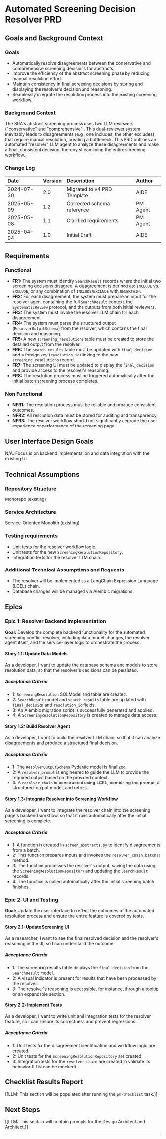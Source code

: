 # Automated Screening Decision Resolver PRD

## Goals and Background Context

### Goals

- Automatically resolve disagreements between the conservative and comprehensive screening decisions for abstracts.
- Improve the efficiency of the abstract screening phase by reducing manual resolution effort.
- Maintain consistency in final screening decisions by storing and displaying the resolver's decision and reasoning.
- Seamlessly integrate the resolution process into the existing screening workflow.

### Background Context

The SRA's abstract screening process uses two LLM reviewers ("conservative" and "comprehensive"). This dual-reviewer system inevitably leads to disagreements (e.g., one includes, the other excludes) that require manual resolution, creating a bottleneck. This PRD outlines an automated "resolver" LLM agent to analyze these disagreements and make a final, consistent decision, thereby streamlining the entire screening workflow.

### Change Log

| Date       | Version | Description                   | Author |
| :--------- | :------ | :---------------------------- | :----- |
| 2024-07-30 | 2.0     | Migrated to v4 PRD Template   | AIDE   |
| 2025-05-09 | 1.2     | Corrected schema reference    | PM Agent |
| 2025-05-08 | 1.1     | Clarified requirements        | PM Agent |
| 2025-04-04 | 1.0     | Initial Draft                 | AIDE   |

## Requirements

### Functional

- **FR1:** The system must identify `SearchResult` records where the initial two screening decisions disagree. A disagreement is defined as: `INCLUDE` vs. `EXCLUDE`, or any combination of `INCLUDE`/`EXCLUDE` with `UNCERTAIN`.
- **FR2:** For each disagreement, the system must prepare an input for the resolver agent containing the full `SearchResult` context, the `SystematicReview` protocol, and the outputs from both initial reviewers.
- **FR3:** The system must invoke the resolver LLM chain for each disagreement.
- **FR4:** The system must parse the structured output (`ResolverOutputSchema`) from the resolver, which contains the final decision and reasoning.
- **FR5:** A new `screening_resolutions` table must be created to store the detailed output from the resolver.
- **FR6:** The `search_results` table must be updated with `final_decision` and a foreign key (`resolution_id`) linking to the new `screening_resolutions` record.
- **FR7:** The screening UI must be updated to display the `final_decision` and provide access to the resolver's reasoning.
- **FR8:** The resolution process must be triggered automatically after the initial batch screening process completes.

### Non Functional

- **NFR1:** The resolution process must be reliable and produce consistent outcomes.
- **NFR2:** All resolution data must be stored for auditing and transparency.
- **NFR3:** The resolver workflow should not significantly degrade the user experience or performance of the screening page.

## User Interface Design Goals

N/A. Focus is on backend implementation and data integration with the existing UI.

## Technical Assumptions

### Repository Structure

Monorepo (existing)

### Service Architecture

Service-Oriented Monolith (existing)

### Testing requirements

- Unit tests for the resolver workflow logic.
- Unit tests for the new `ScreeningResolutionRepository`.
- Integration tests for the resolver LLM chain.

### Additional Technical Assumptions and Requests

- The resolver will be implemented as a LangChain Expression Language (LCEL) chain.
- Database changes will be managed via Alembic migrations.

## Epics

### Epic 1: Resolver Backend Implementation

**Goal:** Develop the complete backend functionality for the automated screening conflict resolver, including data model changes, the resolver agent itself, and the service-layer logic to orchestrate the process.

#### Story 1.1: Update Data Models

As a developer, I want to update the database schema and models to store resolution data, so that the resolver's decisions can be persisted.

##### Acceptance Criteria

- 1: `ScreeningResolution` SQLModel and table are created.
- 2: `SearchResult` model and `search_results` table are updated with `final_decision` and `resolution_id` fields.
- 3: An Alembic migration script is successfully generated and applied.
- 4: A `ScreeningResolutionRepository` is created to manage data access.

#### Story 1.2: Build Resolver Agent

As a developer, I want to build the resolver LLM chain, so that it can analyze disagreements and produce a structured final decision.

##### Acceptance Criteria

- 1: The `ResolverOutputSchema` Pydantic model is finalized.
- 2: A `resolver_prompt` is engineered to guide the LLM to provide the required output based on the provided context.
- 3: A `resolver_chain` is constructed using LCEL, combining the prompt, a structured-output model, and retries.

#### Story 1.3: Integrate Resolver into Screening Workflow

As a developer, I want to integrate the resolver chain into the screening page's backend workflow, so that it runs automatically after the initial screening is complete.

##### Acceptance Criteria

- 1: A function is created in `screen_abstracts.py` to identify disagreements from a batch.
- 2: This function prepares inputs and invokes the `resolver_chain.batch()` method.
- 3: The function processes the resolver's output, saving the data using the `ScreeningResolutionRepository` and updating the `SearchResult` records.
- 4: The function is called automatically after the initial screening batch finishes.

### Epic 2: UI and Testing

**Goal:** Update the user interface to reflect the outcomes of the automated resolution process and ensure the entire feature is covered by tests.

#### Story 2.1: Update Screening UI

As a researcher, I want to see the final resolved decision and the resolver's reasoning in the UI, so I can understand the outcome.

##### Acceptance Criteria

- 1: The screening results table displays the `final_decision` from the `SearchResult` model.
- 2: A visual indicator is present for results that have been processed by the resolver.
- 3: The resolver's reasoning is accessible, for instance, through a tooltip or an expandable section.

#### Story 2.2: Implement Tests

As a developer, I want to write unit and integration tests for the resolver feature, so I can ensure its correctness and prevent regressions.

##### Acceptance Criteria

- 1: Unit tests for the disagreement identification and workflow logic are created.
- 2: Unit tests for the `ScreeningResolutionRepository` are created.
- 3: Integration tests for the `resolver_chain` are created to validate its behavior (LLM can be mocked).

## Checklist Results Report

[[LLM: This section will be populated after running the `pm-checklist` task.]]

## Next Steps

[[LLM: This section will contain prompts for the Design Architect and Architect.]]

---
